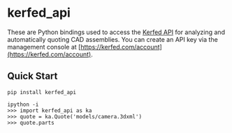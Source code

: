 # kerfed_api

These are Python bindings used to access the [Kerfed API](https://api.kerfed.com) for analyzing and automatically quoting CAD assemblies. You can create an API key via the management console at [https://kerfed.com/account](https://kerfed.com/account).


## Quick Start
```
pip install kerfed_api

ipython -i
>>> import kerfed_api as ka
>>> quote = ka.Quote('models/camera.3dxml')
>>> quote.parts

```
